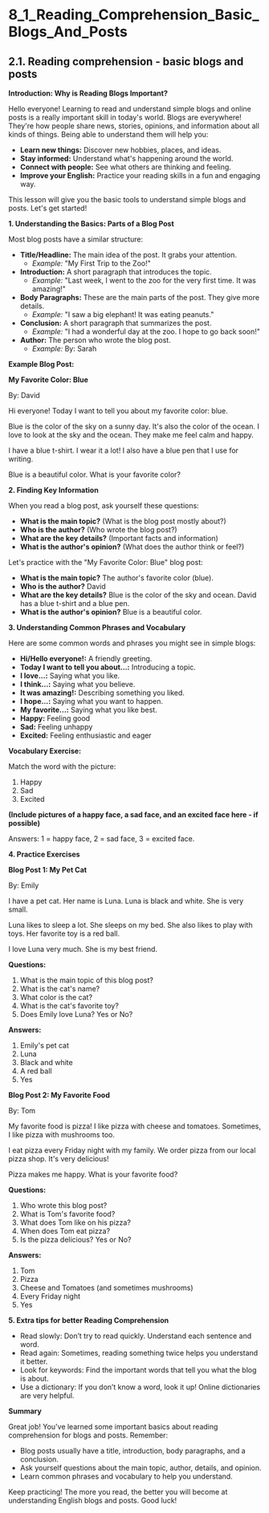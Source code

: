 # 8_1_Reading_Comprehension_Basic_Blogs_And_Posts

## 2.1. Reading comprehension - basic blogs and posts

**Introduction: Why is Reading Blogs Important?**

Hello everyone! Learning to read and understand simple blogs and online posts is a really important skill in today's world. Blogs are everywhere! They're how people share news, stories, opinions, and information about all kinds of things. Being able to understand them will help you:

*   **Learn new things:** Discover new hobbies, places, and ideas.
*   **Stay informed:** Understand what's happening around the world.
*   **Connect with people:** See what others are thinking and feeling.
*   **Improve your English:** Practice your reading skills in a fun and engaging way.

This lesson will give you the basic tools to understand simple blogs and posts. Let's get started!

**1. Understanding the Basics: Parts of a Blog Post**

Most blog posts have a similar structure:

*   **Title/Headline:** The main idea of the post. It grabs your attention.
    *   *Example:* "My First Trip to the Zoo!"
*   **Introduction:** A short paragraph that introduces the topic.
    *   *Example:* "Last week, I went to the zoo for the very first time. It was amazing!"
*   **Body Paragraphs:** These are the main parts of the post. They give more details.
    *   *Example:* "I saw a big elephant! It was eating peanuts."
*   **Conclusion:** A short paragraph that summarizes the post.
    *   *Example:* "I had a wonderful day at the zoo. I hope to go back soon!"
*   **Author:** The person who wrote the blog post.
    *   *Example:* By: Sarah

**Example Blog Post:**

**My Favorite Color: Blue**

By: David

Hi everyone! Today I want to tell you about my favorite color: blue.

Blue is the color of the sky on a sunny day. It's also the color of the ocean. I love to look at the sky and the ocean. They make me feel calm and happy.

I have a blue t-shirt. I wear it a lot! I also have a blue pen that I use for writing.

Blue is a beautiful color. What is your favorite color?

**2. Finding Key Information**

When you read a blog post, ask yourself these questions:

*   **What is the main topic?** (What is the blog post mostly about?)
*   **Who is the author?** (Who wrote the blog post?)
*   **What are the key details?** (Important facts and information)
*   **What is the author's opinion?** (What does the author think or feel?)

Let's practice with the "My Favorite Color: Blue" blog post:

*   **What is the main topic?** The author's favorite color (blue).
*   **Who is the author?** David
*   **What are the key details?** Blue is the color of the sky and ocean. David has a blue t-shirt and a blue pen.
*   **What is the author's opinion?** Blue is a beautiful color.

**3. Understanding Common Phrases and Vocabulary**

Here are some common words and phrases you might see in simple blogs:

*   **Hi/Hello everyone!:** A friendly greeting.
*   **Today I want to tell you about...:** Introducing a topic.
*   **I love...:** Saying what you like.
*   **I think...:** Saying what you believe.
*   **It was amazing!:** Describing something you liked.
*   **I hope...:** Saying what you want to happen.
*   **My favorite...:** Saying what you like best.
*   **Happy:** Feeling good
*   **Sad:** Feeling unhappy
*   **Excited:** Feeling enthusiastic and eager

**Vocabulary Exercise:**

Match the word with the picture:

1.  Happy
2.  Sad
3.  Excited

**(Include pictures of a happy face, a sad face, and an excited face here - if possible)**

Answers: 1 = happy face, 2 = sad face, 3 = excited face.

**4. Practice Exercises**

**Blog Post 1: My Pet Cat**

By: Emily

I have a pet cat. Her name is Luna. Luna is black and white. She is very small.

Luna likes to sleep a lot. She sleeps on my bed. She also likes to play with toys. Her favorite toy is a red ball.

I love Luna very much. She is my best friend.

**Questions:**

1.  What is the main topic of this blog post?
2.  What is the cat's name?
3.  What color is the cat?
4.  What is the cat's favorite toy?
5.  Does Emily love Luna? Yes or No?

**Answers:**

1.  Emily's pet cat
2.  Luna
3.  Black and white
4.  A red ball
5.  Yes

**Blog Post 2: My Favorite Food**

By: Tom

My favorite food is pizza! I like pizza with cheese and tomatoes. Sometimes, I like pizza with mushrooms too.

I eat pizza every Friday night with my family. We order pizza from our local pizza shop. It's very delicious!

Pizza makes me happy. What is your favorite food?

**Questions:**

1.  Who wrote this blog post?
2.  What is Tom's favorite food?
3.  What does Tom like on his pizza?
4.  When does Tom eat pizza?
5.  Is the pizza delicious? Yes or No?

**Answers:**

1. Tom
2. Pizza
3. Cheese and Tomatoes (and sometimes mushrooms)
4. Every Friday night
5. Yes

**5. Extra tips for better Reading Comprehension**

* Read slowly: Don’t try to read quickly. Understand each sentence and word.
* Read again: Sometimes, reading something twice helps you understand it better.
* Look for keywords: Find the important words that tell you what the blog is about.
* Use a dictionary: If you don’t know a word, look it up! Online dictionaries are very helpful.

**Summary**

Great job! You've learned some important basics about reading comprehension for blogs and posts. Remember:

*   Blog posts usually have a title, introduction, body paragraphs, and a conclusion.
*   Ask yourself questions about the main topic, author, details, and opinion.
*   Learn common phrases and vocabulary to help you understand.

Keep practicing! The more you read, the better you will become at understanding English blogs and posts. Good luck!
